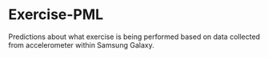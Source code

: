 # Exercise-PML
Predictions about what exercise is being performed based on data collected from accelerometer within Samsung Galaxy.
